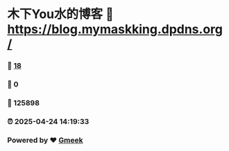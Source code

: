 # 木下You水的博客 :link: https://blog.mymaskking.dpdns.org/ 
### :page_facing_up: [18](https://blog.mymaskking.dpdns.org//tag.html) 
### :speech_balloon: 0 
### :hibiscus: 125898 
### :alarm_clock: 2025-04-24 14:19:33 
### Powered by :heart: [Gmeek](https://github.com/Meekdai/Gmeek)
